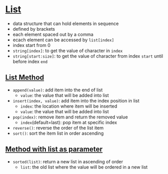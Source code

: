 # [List](https://github.com/HidayatRivai2020/Python/tree/main/list/list.py)
- data structure that can hold elements in sequence
- defined by brackets
- each element spaced out by a comma
- ecach element can be accessed by `list[index]`
- index start from 0
- `string[index]`: to get the value of character in `index`
- `string[start:size]`: to get the value of character from index `start` until before index `end`

## [List Method](https://github.com/HidayatRivai2020/Python/tree/main/list/list_method.py)
- `append(value)`: add item into the end of list
    - `value`: the value that will be added into list
- `insert(index, value)`: add item into the index position in list
    - `index`: the location where item will be inserted
    - `value`: the value that will be added into list
- `pop(index)`: remove item and return the removed value
    - `index`(default=last): pop item at specific index
- `reverse()`: reverse the order of the list item
- `sort()`: sort the item list in order ascending

## [Method with list as parameter](https://github.com/HidayatRivai2020/Python/tree/main/list/method_with_list.py)
- `sorted(list)`: return a new list in ascending of order
    - `list`: the old list where the value will be ordered in a new list 